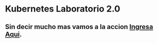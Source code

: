 # Kubernetes Laboratorio 2.0

## Sin decir mucho mas vamos a la accion [Ingresa Aqui](./examples/README.md).
